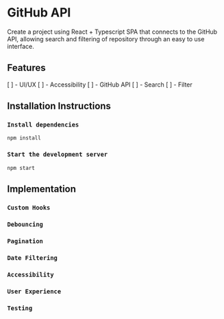 # GitHub API

Create a project using React + Typescript SPA that connects to the GitHub API, allowing search and filtering of repository through an easy to use interface. 

## Features

[ ] - UI/UX
[ ] - Accessibility
[ ] - GitHub API
[ ] - Search
[ ] - Filter


## Installation Instructions


### `Install dependencies`

```
npm install
```

### `Start the development server`

```
npm start
```

## Implementation


### `Custom Hooks`
### `Debouncing`
### `Pagination`
### `Date Filtering`
### `Accessibility`
### `User Experience`
### `Testing`